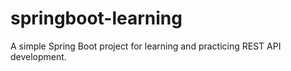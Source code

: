 # springboot-learning
A simple Spring Boot project for learning and practicing REST API development.
